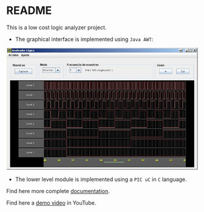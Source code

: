 # README

This is a low cost logic analyzer project. 

- The graphical interface is implemented using `Java AWT`:

![screenshot here](logic-analyzer/docs/screenshots/00.jpg)

- The lower level module is implemented using a `PIC uC` in `C` language.

Find here more complete [documentation](logic-analyzer/docs/).

Find here a [demo video](https://www.youtube.com/watch?v=hvg7bHg8U7Q) in YouTube. 

